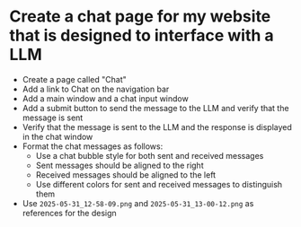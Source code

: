 # Create a chat page for my website that is designed to interface with a LLM

- Create a page called "Chat"
- Add a link to Chat on the navigation bar
- Add a main window and a chat input window
- Add a submit button to send the message to the LLM and verify that the message is sent
- Verify that the message is sent to the LLM and the response is displayed in the chat window
- Format the chat messages as follows:
  - Use a chat bubble style for both sent and received messages
  - Sent messages should be aligned to the right
  - Received messages should be aligned to the left
  - Use different colors for sent and received messages to distinguish them
- Use `2025-05-31_12-58-09.png` and `2025-05-31_13-00-12.png` as references for the design
